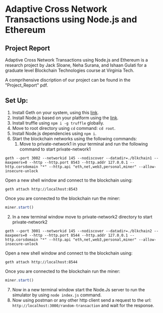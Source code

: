 # Adaptive Cross Network Transactions using Node.js and Ethereum

## Project Report
Adaptive Cross Network Transactions using Node.js and Ethereum is a research project by Jack Sloane, Neha Surana, and Ishaan Gulati for a graduate level Blockchain Technologies course at Virginia Tech.

A comprihensive discription of our project can be found in the "Project_Report" pdf.
 

## Set Up:
1. Install Geth on your system, using this [link](https://geth.ethereum.org/docs/install-and-build/installing-geth).
2. Install Node.js based on your platform using the [link](https://nodejs.org/en/download/).
3. Install truffle using `npm i -g truffle` globally.
4. Move to root directory using `cd` command: `cd root`.
5. Install Node.js dependencies using `npm i`.
6. Start the blockchain networks using the following commands:
   1. Move to private-network1 in your terminal and run the following command to start private-network1
 ```shell
 geth --port 3002 --networkid 145 --nodiscover --datadir=./blkchain1 --maxpeers=0 --http --http.port 8543 --http.addr 127.0.0.1 --http.corsdomain "*" --http.api "eth,net,web3,personal,miner" --allow-insecure-unlock
 ```
 Open a new shell window and connect to the blockchain using:
 ```shell
 geth attach http://localhost:8543
 ```
 Once you are connected to the blockchain run the miner:
 ```js
 miner.start()
 ```
   2. In a new terminal window move to private-network2 directory to start private-network2
 ```shell
 geth --port 3001 --networkid 145 --nodiscover --datadir=./blkchain2 --maxpeers=0 --http --http.port 8544 --http.addr 127.0.0.1 --http.corsdomain "*" --http.api "eth,net,web3,personal,miner" --allow-insecure-unlock
 ```
 Open a new shell window and connect to the blockchain using:
 ```shell
 geth attach http://localhost:8544
 ```
 Once you are connected to the blockchain run the miner:
 ```js
 miner.start()
 ```
 7. Now in a new terminal window start the Node.Js server to run the simulator by using `node index.js` command.
 8. Now using postman or any other http client send a  request to the url: `http://localhost:3000/random-transaction` and wait for the response.
   
